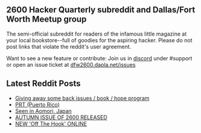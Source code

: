 ## 2600 Hacker Quarterly subreddit and Dallas/Fort Worth Meetup group
The semi-official subreddit for readers of the infamous little magazine at your local bookstore--full of goodies for the aspiring hacker. Please do not post links that violate the reddit's user agreement.

Want to see a new feature or contribute: 
Join us in [discord](https://dfw2600.dapla.net/chat) under #support or open an issue ticket at [dfw2600.dapla.net/issues](https://dfw2600.dapla.net/issues)

## Latest Reddit Posts
<!-- BLOG-POST-LIST:START -->
- [Giving away some back issues / book / hope program](https://www.reddit.com/r/2600/comments/1gf2lx5/giving_away_some_back_issues_book_hope_program/)
- [PRT (Puerto Rico)](https://www.reddit.com/r/2600/comments/1ge84pg/prt_puerto_rico/)
- [Seen in Aomori, Japan](https://www.reddit.com/r/2600/comments/1gcz59a/seen_in_aomori_japan/)
- [AUTUMN ISSUE OF 2600 RELEASED](https://2600.com/content/autumn-issue-2600-released-16)
- [NEW 'Off The Hook' ONLINE](https://2600.com/hook/23-10-2024)
<!-- BLOG-POST-LIST:END -->
